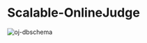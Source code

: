 # Scalable-OnlineJudge

![oj-dbschema](https://github.com/rohan3637/Scalable-OnlineJudge/assets/58647922/8b5e4334-b125-4349-95ff-019fa4f878a7)

